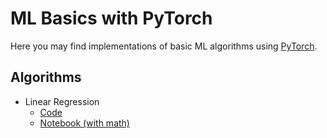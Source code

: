 # ML Basics with PyTorch

Here you may find implementations of basic ML algorithms using
[PyTorch](https://pytorch.org/).

## Algorithms
- Linear Regression
    - [Code](https://github.com/auhide/ml-basics-pytorch/algos/linear_regression.py)
    - [Notebook (with math)](https://github.com/auhide/ml-basics-pytorch/algos/linear_regression.py)